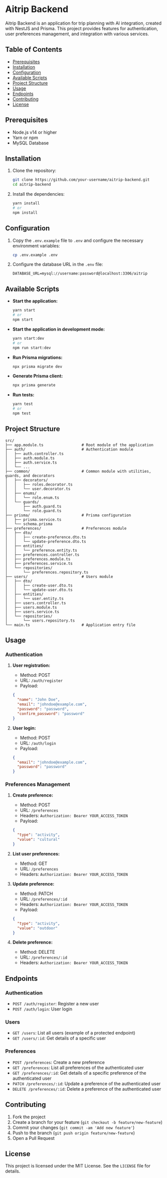 # Aitrip Backend

Aitrip Backend is an application for trip planning with AI integration, created with NestJS and Prisma. This project provides features for authentication, user preferences management, and integration with various services.

## Table of Contents

- [Prerequisites](#prerequisites)
- [Installation](#installation)
- [Configuration](#configuration)
- [Available Scripts](#available-scripts)
- [Project Structure](#project-structure)
- [Usage](#usage)
- [Endpoints](#endpoints)
- [Contributing](#contributing)
- [License](#license)

## Prerequisites

- Node.js v14 or higher
- Yarn or npm
- MySQL Database

## Installation

1. Clone the repository:
    ```bash
    git clone https://github.com/your-username/aitrip-backend.git
    cd aitrip-backend
    ```

2. Install the dependencies:
    ```bash
    yarn install
    # or
    npm install
    ```

## Configuration

1. Copy the `.env.example` file to `.env` and configure the necessary environment variables:
    ```bash
    cp .env.example .env
    ```

2. Configure the database URL in the `.env` file:
    ```env
    DATABASE_URL=mysql://username:password@localhost:3306/aitrip
    ```

## Available Scripts

- **Start the application:**
    ```bash
    yarn start
    # or
    npm start
    ```

- **Start the application in development mode:**
    ```bash
    yarn start:dev
    # or
    npm run start:dev
    ```

- **Run Prisma migrations:**
    ```bash
    npx prisma migrate dev
    ```

- **Generate Prisma client:**
    ```bash
    npx prisma generate
    ```

- **Run tests:**
    ```bash
    yarn test
    # or
    npm test
    ```

## Project Structure

```plaintext
src/
├── app.module.ts                 # Root module of the application
├── auth/                         # Authentication module
│   ├── auth.controller.ts
│   ├── auth.module.ts
│   ├── auth.service.ts
│   └── ...
├── common/                       # Common module with utilities, guards, and decorators
│   ├── decorators/
│   │   ├── roles.decorator.ts
│   │   └── user.decorator.ts
│   ├── enums/
│   │   └── role.enum.ts
│   └── guards/
│       ├── auth.guard.ts
│       └── role.guard.ts
├── prisma/                       # Prisma configuration
│   ├── prisma.service.ts
│   └── schema.prisma
├── preferences/                  # Preferences module
│   ├── dto/
│   │   ├── create-preference.dto.ts
│   │   └── update-preference.dto.ts
│   ├── entities/
│   │   └── preference.entity.ts
│   ├── preferences.controller.ts
│   ├── preferences.module.ts
│   ├── preferences.service.ts
│   └── repositories/
│       └── preferences.repository.ts
├── users/                        # Users module
│   ├── dto/
│   │   ├── create-user.dto.ts
│   │   └── update-user.dto.ts
│   ├── entities/
│   │   └── user.entity.ts
│   ├── users.controller.ts
│   ├── users.module.ts
│   ├── users.service.ts
│   └── repositories/
│       └── users.repository.ts
└── main.ts                       # Application entry file
```

## Usage

### Authentication

1. **User registration:**
    - Method: POST
    - URL: `/auth/register`
    - Payload:
    ```json
    {
      "name": "John Doe",
      "email": "johndoe@example.com",
      "password": "password",
      "confirm_password": "password"
    }
    ```

2. **User login:**
    - Method: POST
    - URL: `/auth/login`
    - Payload:
    ```json
    {
      "email": "johndoe@example.com",
      "password": "password"
    }
    ```

### Preferences Management

1. **Create preference:**
    - Method: POST
    - URL: `/preferences`
    - Headers: `Authorization: Bearer YOUR_ACCESS_TOKEN`
    - Payload:
    ```json
    {
      "type": "activity",
      "value": "cultural"
    }
    ```

2. **List user preferences:**
    - Method: GET
    - URL: `/preferences`
    - Headers: `Authorization: Bearer YOUR_ACCESS_TOKEN`

3. **Update preference:**
    - Method: PATCH
    - URL: `/preferences/:id`
    - Headers: `Authorization: Bearer YOUR_ACCESS_TOKEN`
    - Payload:
    ```json
    {
      "type": "activity",
      "value": "outdoor"
    }
    ```

4. **Delete preference:**
    - Method: DELETE
    - URL: `/preferences/:id`
    - Headers: `Authorization: Bearer YOUR_ACCESS_TOKEN`

## Endpoints

### Authentication

- `POST /auth/register`: Register a new user
- `POST /auth/login`: User login

### Users

- `GET /users`: List all users (example of a protected endpoint)
- `GET /users/:id`: Get details of a specific user

### Preferences

- `POST /preferences`: Create a new preference
- `GET /preferences`: List all preferences of the authenticated user
- `GET /preferences/:id`: Get details of a specific preference of the authenticated user
- `PATCH /preferences/:id`: Update a preference of the authenticated user
- `DELETE /preferences/:id`: Delete a preference of the authenticated user

## Contributing

1. Fork the project
2. Create a branch for your feature (`git checkout -b feature/new-feature`)
3. Commit your changes (`git commit -am 'Add new feature'`)
4. Push to the branch (`git push origin feature/new-feature`)
5. Open a Pull Request

## License

This project is licensed under the MIT License. See the `LICENSE` file for details.
